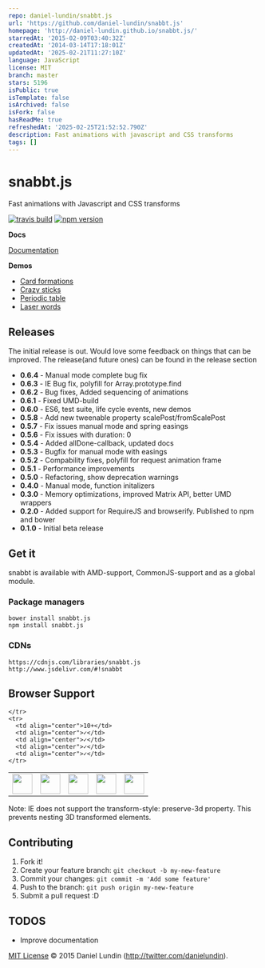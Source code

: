 ```yaml
---
repo: daniel-lundin/snabbt.js
url: 'https://github.com/daniel-lundin/snabbt.js'
homepage: 'http://daniel-lundin.github.io/snabbt.js/'
starredAt: '2015-02-09T03:40:32Z'
createdAt: '2014-03-14T17:18:01Z'
updatedAt: '2025-02-21T11:27:10Z'
language: JavaScript
license: MIT
branch: master
stars: 5196
isPublic: true
isTemplate: false
isArchived: false
isFork: false
hasReadMe: true
refreshedAt: '2025-02-25T21:52:52.790Z'
description: Fast animations with javascript and CSS transforms
tags: []
---
```


# snabbt.js

Fast animations with Javascript and CSS transforms

[![travis build](https://travis-ci.org/daniel-lundin/snabbt.js.svg?branch=es6)](https://travis-ci.org/daniel-lundin/snabbt.js/builds/)
[![npm version](https://badge.fury.io/js/snabbt.js.svg)](https://badge.fury.io/js/snabbt.js)

**Docs**

[Documentation](http://daniel-lundin.github.io/snabbt.js/)

**Demos**

- [Card formations](http://daniel-lundin.github.io/snabbt.js/cards.html)
- [Crazy sticks](http://daniel-lundin.github.io/snabbt.js/sticks.html)
- [Periodic table](http://daniel-lundin.github.io/snabbt.js/periodic.html)
- [Laser words](http://daniel-lundin.github.io/snabbt.js/words.html)

## Releases
The initial release is out. Would love some feedback on things that can be improved. The release(and future ones) can be found in the release section

- **0.6.4** - Manual mode complete bug fix
- **0.6.3** - IE Bug fix, polyfill for Array.prototype.find
- **0.6.2** - Bug fixes, Added sequencing of animations
- **0.6.1** - Fixed UMD-build
- **0.6.0** - ES6, test suite, life cycle events, new demos
- **0.5.8** - Add new tweenable property scalePost/fromScalePost
- **0.5.7** - Fix issues manual mode and spring easings
- **0.5.6** - Fix issues with duration: 0
- **0.5.4** - Added allDone-callback, updated docs
- **0.5.3** - Bugfix for manual mode with easings
- **0.5.2** - Compability fixes, polyfill for request animation frame
- **0.5.1** - Performance improvements
- **0.5.0** - Refactoring, show deprecation warnings
- **0.4.0** - Manual mode, function initalizers
- **0.3.0** - Memory optimizations, improved Matrix API, better UMD wrappers
- **0.2.0** - Added support for RequireJS and browserify. Published to npm and bower
- **0.1.0** - Initial beta release

## Get it
snabbt is available with AMD-support, CommonJS-support and as a global module.

### Package managers
```
bower install snabbt.js
npm install snabbt.js
```

### CDNs

```
https://cdnjs.com/libraries/snabbt.js
http://www.jsdelivr.com/#!snabbt
```
## Browser Support

<table>
  <tbody>
    <tr>
      <td><img src="http://ie.microsoft.com/testdrive/ieblog/2010/Sep/16_UserExperiencesEvolvingthebluee_23.png" height="40"></td>
      <td><img src="http://img3.wikia.nocookie.net/__cb20120330024137/logopedia/images/d/d7/Google_Chrome_logo_2011.svg" height="40"></td>
      <td><img src="http://media.idownloadblog.com/wp-content/uploads/2014/06/Safari-logo-OS-X-Yosemite.png" height="40"></td>
      <td><img src="http://th09.deviantart.net/fs71/200H/f/2013/185/e/b/firefox_2013_vector_icon_by_thegoldenbox-d6bxsye.png" height="40"></td>
      <td><img src="http://upload.wikimedia.org/wikipedia/commons/d/d4/Opera_browser_logo_2013.png" height="40"></td>

    </tr>
    <tr>
      <td align="center">10+</td>
      <td align="center">✓</td>
      <td align="center">✓</td>
      <td align="center">✓</td>
      <td align="center">✓</td>
    </tr>
  </tbody>
</table>

Note: IE does not support the transform-style: preserve-3d property. This prevents nesting 3D transformed elements.

## Contributing

1. Fork it!
2. Create your feature branch: `git checkout -b my-new-feature`
3. Commit your changes: `git commit -m 'Add some feature'`
4. Push to the branch: `git push origin my-new-feature`
5. Submit a pull request :D

## TODOS

 - Improve documentation

[MIT License](LICENSE.txt) © 2015 Daniel Lundin (http://twitter.com/danielundin).
